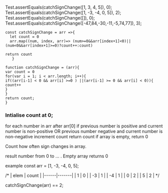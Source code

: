 Test.assertEquals(catchSignChange([1, 3, 4, 5]), 0);
Test.assertEquals(catchSignChange([1, -3, -4, 0, 5]), 2);
Test.assertEquals(catchSignChange([]), 0);
Test.assertEquals(catchSignChange([-47,84,-30,-11,-5,74,77]), 3);



```
const catchSignChange = arr =>{
  let count = 0
  arr.map((num, index, arr)=> (num>=0&&arr[index+1]<0)||(num<0&&arr[index+1]>=0)?count++:count)

return count
   }
```

```
function catchSignChange = (arr){
var count = 0
for(var i = 1; i < arr.length; i++){
if((arr[i-1] < 0 && arr[i] >=0 ) ||(arr[i-1] >= 0 && arr[i] < 0)){
count++
}
}
return count; 
}

```

### Intialise count at 0; 
for each number in arr after arr[0]
  if previous number is positive and current number is non-positive OR previous number negative and current number is non-negative 
  increment count 
  return count 
  if array is empty, return 0



Count how often sign changes in array.

result
number from 0 to ... . Empty array returns 0

example
const arr = [1, -3, -4, 0, 5];

/*
| elem | count |
|------|-------|
|  1   |  0    |
| -3   |  1    |
| -4   |  1    |
|  0   |  2    |
|  5   |  2    |
*/

catchSignChange(arr) == 2;
